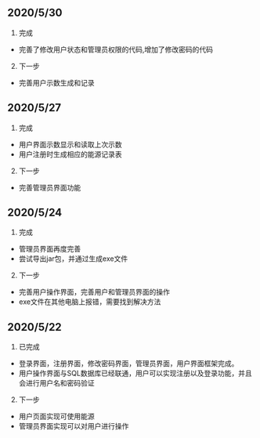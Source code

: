 ## 2020/5/30

1. 完成
 * 完善了修改用户状态和管理员权限的代码,增加了修改密码的代码
 
2. 下一步
 * 完善用户示数生成和记录



## 2020/5/27

1. 完成
 * 用户界面示数显示和读取上次示数
 * 用户注册时生成相应的能源记录表
 
2. 下一步
 * 完善管理员界面功能



## 2020/5/24

1. 完成
 * 管理员界面再度完善
 * 尝试导出jar包，并通过生成exe文件
 
2. 下一步
 * 完善用户操作界面，完善用户和管理员界面的操作
 * exe文件在其他电脑上报错，需要找到解决方法



## 2020/5/22

1. 已完成
  * 登录界面，注册界面，修改密码界面，管理员界面，用户界面框架完成。
  * 用户操作界面与SQL数据库已经联通，用户可以实现注册以及登录功能，并且会进行用户名和密码验证
  
2. 下一步
  * 用户页面实现可使用能源
  * 管理员界面实现可以对用户进行操作
